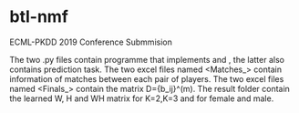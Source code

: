 # btl-nmf
ECML-PKDD 2019 Conference Submmision

The two .py files contain programme that implements <mixture BTL> and <NMF BTL>, the latter also contains prediction task.
The two excel files named <Matches_> contain information of matches between each pair of players.
The two excel files named <Finals_> contain the matrix D={b_ij}^(m).
The result folder contain the learned W, H and WH matrix for K=2,K=3 and for female and male.
